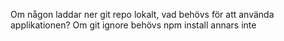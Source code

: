 Om någon laddar ner git repo lokalt, vad behövs för att använda applikationen?
Om git ignore behövs npm install
annars inte